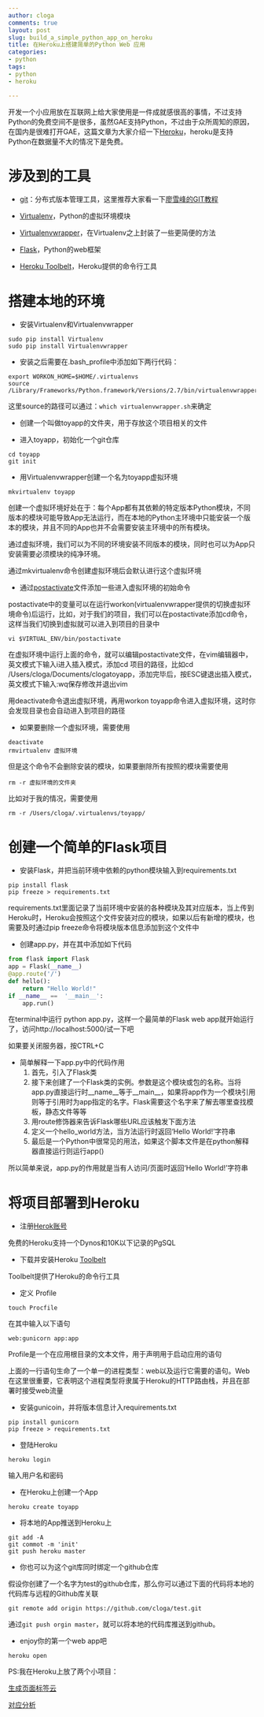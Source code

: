 ```yaml
---
author: cloga
comments: true
layout: post
slug: build_a_simple_python_app_on_heroku
title: 在Heroku上搭建简单的Python Web 应用
categories:
- python
tags:
- python
- heroku

---
```

开发一个小应用放在互联网上给大家使用是一件成就感很高的事情，不过支持Python的免费空间不是很多，虽然GAE支持Python，不过由于众所周知的原因，在国内是很难打开GAE，这篇文章为大家介绍一下[Heroku](https://www.heroku.com/)，heroku是支持Python在数据量不大的情况下是免费。

# 涉及到的工具
* [git](http://www.liaoxuefeng.com/wiki/0013739516305929606dd18361248578c67b8067c8c017b000)：分布式版本管理工具，这里推荐大家看一下[廖雪峰的GIT教程]((http://www.liaoxuefeng.com/wiki/0013739516305929606dd18361248578c67b8067c8c017b000))

* [Virtualenv](http://www.virtualenv.org/en/latest/)，Python的虚拟环境模块

* [Virtualenvwrapper](http://virtualenvwrapper.readthedocs.org/en/latest/)，在Virtualenv之上封装了一些更简便的方法

* [Flask](http://flask.pocoo.org/)，Python的web框架

* [Heroku Toolbelt](https://devcenter.heroku.com/articles/getting-started-with-python#set-up)，Heroku提供的命令行工具

# 搭建本地的环境

* 安装Virtualenv和Virtualenvwrapper

```
sudo pip install Virtualenv
sudo pip install Virtualenvwrapper
```

* 安装之后需要在.bash_profile中添加如下两行代码：

```
export WORKON_HOME=$HOME/.virtualenvs
source /Library/Frameworks/Python.framework/Versions/2.7/bin/virtualenvwrapper.sh
```
这里source的路径可以通过：```which virtualenvwrapper.sh```来确定

* 创建一个叫做toyapp的文件夹，用于存放这个项目相关的文件

* 进入toyapp，初始化一个git仓库

```
cd toyapp
git init
```

* 用Virtualenvwrapper创建一个名为toyapp虚拟环境

```
mkvirtualenv toyapp
```

创建一个虚拟环境好处在于：每个App都有其依赖的特定版本Python模块，不同版本的模块可能导致App无法运行，而在本地的Python主环境中只能安装一个版本的模块，并且不同的App也并不会需要安装主环境中的所有模块。

通过虚拟环境，我们可以为不同的环境安装不同版本的模块，同时也可以为App只安装需要必须模块的纯净环境。

通过mkvirtualenv命令创建虚拟环境后会默认进行这个虚拟环境

* 通过[postactivate](http://virtualenvwrapper.readthedocs.org/en/latest/scripts.html#scripts-postactivate)文件添加一些进入虚拟环境的初始命令

postactivate中的变量可以在运行workon(virtualenvwrapper提供的切换虚拟环境命令)后运行，比如，对于我们的项目，我们可以在postactivate添加cd命令，这样当我们切换到虚拟就可以进入到项目的目录中

```
vi $VIRTUAL_ENV/bin/postactivate
```

在虚拟环境中运行上面的命令，就可以编辑postactivate文件，在vim编辑器中，英文模式下输入i进入插入模式，添加cd 项目的路径，比如cd /Users/cloga/Documents/clogatoyapp，添加完毕后，按ESC键退出插入模式，英文模式下输入:wq保存修改并退出vim

用deactivate命令退出虚拟环境，再用workon toyapp命令进入虚拟环境，这时你会发现目录也会自动进入到项目的路径

* 如果要删除一个虚拟环境，需要使用

```
deactivate
rmvirtualenv 虚拟环境
```

但是这个命令不会删除安装的模块，如果要删除所有按照的模块需要使用

```
rm -r 虚拟环境的文件夹
```

比如对于我的情况，需要使用

```
rm -r /Users/cloga/.virtualenvs/toyapp/
```

# 创建一个简单的Flask项目

* 安装Flask，并把当前环境中依赖的python模块输入到requirements.txt

```
pip install flask
pip freeze > requirements.txt
```

requirements.txt里面记录了当前环境中安装的各种模块及其对应版本，当上传到Heroku时，Heroku会按照这个文件安装对应的模块，如果以后有新增的模块，也需要及时通过pip freeze命令将模块版本信息添加到这个文件中

* 创建app.py，并在其中添加如下代码

``` python
from flask import Flask
app = Flask(__name__)
@app.route('/')
def hello():
	return "Hello World!"
if __name__ == 	'__main__':
	app.run()
```

在terminal中运行 python app.py，这样一个最简单的Flask web app就开始运行了，访问http://localhost:5000/试一下吧

如果要关闭服务器，按CTRL+C

* 简单解释一下app.py中的代码作用
	1. 首先，引入了Flask类
	2. 接下来创建了一个Flask类的实例。参数是这个模块或包的名称。当将app.py直接运行时__name\_\_等于\_\_main\_\_，如果将app作为一个模块引用则等于引用时为app指定的名字。Flask需要这个名字来了解去哪里查找模板，静态文件等等
	3. 用route修饰器来告诉Flask哪些URL应该触发下面方法
	4. 定义一个hello_world方法，当方法运行时返回‘Hello World!’字符串
	5. 最后是一个Python中很常见的用法，如果这个脚本文件是在python解释器直接运行则运行app()
	
所以简单来说，app.py的作用就是当有人访问/页面时返回‘Hello World!’字符串

# 将项目部署到Heroku

* 注册[Herok账号](https://www.heroku.com/)

免费的Heroku支持一个Dynos和10K以下记录的PgSQL

* 下载并安装Heroku [Toolbelt](https://toolbelt.heroku.com/)

Toolbelt提供了Heroku的命令行工具

* 定义 Profile

```
touch Procfile
```

在其中输入以下语句

```
web:gunicorn app:app
```

Profile是一个在应用根目录的文本文件，用于声明用于启动应用的语句

上面的一行语句生命了一个单一的进程类型：web以及运行它需要的语句。Web在这里很重要，它表明这个进程类型将隶属于Heroku的HTTP路由栈，并且在部署时接受web流量

* 安装gunicoin，并将版本信息计入requirements.txt

```
pip install gunicorn
pip freeze > requirements.txt
```

* 登陆Heroku

```
heroku login
```

输入用户名和密码


* 在Heroku上创建一个App

```
heroku create toyapp
```

* 将本地的App推送到Heroku上

```
git add -A
git commot -m 'init'
git push heroku master
```

* 你也可以为这个git库同时绑定一个github仓库

假设你创建了一个名字为test的github仓库，那么你可以通过下面的代码将本地的代码库与远程的Github库关联

```
git remote add origin https://github.com/cloga/test.git
```
通过`git push orgin master`，就可以将本地的代码库推送到github。


* enjoy你的第一个web app吧

```
heroku open
```

PS:我在Heroku上放了两个小项目：

[生成页面标签云](http://app.cloga.info/)

[对应分析](http://app.cloga.info/ca)












 

